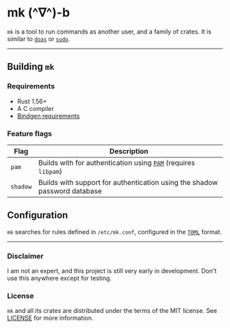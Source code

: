 # mk (^∇^)-b


`mk` is a tool to run commands as another user, and a family of crates. It is similar to [`doas`](https://github.com/Duncaen/OpenDoas) or [`sudo`](https://github.com/sudo-project/sudo).

---

## Building `mk`

### Requirements

 - Rust 1.56+
 - A C compiler
 - [Bindgen requirements](https://rust-lang.github.io/rust-bindgen/requirements.html)

### Feature flags

| Flag | Description |
|------|-------------|
| `pam` | Builds with for authentication using [`PAM`](https://en.wikipedia.org/wiki/Pluggable_authentication_module) (requires `libpam`) |
| `shadow` | Builds with support for authentication using the shadow password database |

## Configuration

`mk` searches for rules defined in `/etc/mk.conf`, configured in the [`TOML`](https://toml.io/en/) format.

---

### Disclaimer

I am not an expert, and this project is still very early in development. Don't use this anywhere except for testing.

### License

`mk` and all its crates are distributed under the terms of the MIT license. See [LICENSE](LICENSE) for more information.
